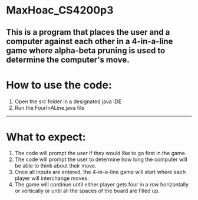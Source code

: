 # MaxHoac_CS4200p3
This is a program that places the user and a computer against each other in a 4-in-a-line game where alpha-beta pruning is used to
determine the computer's move.
----------------------------------------------------------------------------------------------------------------------------------------------------
# How to use the code:
1. Open the src folder in a designated java IDE 
2. Run the FourInALine.java file
----------------------------------------------------------------------------------------------------------------------------------------------------
# What to expect:
1. The code will prompt the user if they would like to go first in the game.
2. The code will prompt the user to determine how long the computer will be able to think about their move.
3. Once all inputs are entered, the 4-in-a-line game will start where each player will interchange moves.
4. The game will continue until either player gets four in a row horizontally or vertically or until all the spaces of the board are filled up.
